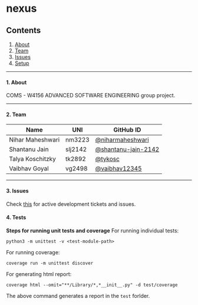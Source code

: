 # nexus

## Contents
1. [About](#1-about)
2. [Team](#2-team)
4. [Issues](#3-issues)
5. [Setup](#4-setup)

___

#### 1. About
COMS - W4156 ADVANCED SOFTWARE ENGINEERING group project.

___

#### 2. Team

Name | UNI | GitHub ID
-----|-----| -----
Nihar Maheshwari | nm3223 | [@niharmaheshwari](https://github.com/niharmaheshwari)
Shantanu Jain | slj2142 | [@shantanu-jain-2142](https://github.com/shantanu-jain-2142)
Talya Koschitzky | tk2892 | [@tykosc](https://github.com/tykosc)
Vaibhav Goyal | vg2498 | [@vaibhav12345](https://github.com/vaibhav12345)

___

#### 3. Issues
Check [this](https://github.com/niharmaheshwari/nexus/issues) for active development tickets and issues.

#### 4. Tests
**Steps for running unit tests and coverage**
For running individual tests:
```
python3 -m unittest -v <test-module-path>
```

For running coverage:
```
coverage run -m unittest discover
```

For generating html report:
```
coverage html --omit="**/Library/*,*__init__.py" -d test/coverage
```
The above command generates a report in the `test` forlder.


